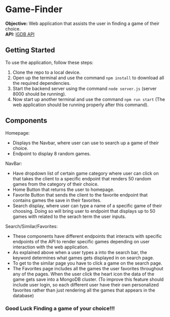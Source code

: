 # Game-Finder

**Objective:** Web application that assists the user in finding a game of their choice.  
**API:** [IGDB API](https://api-docs.igdb.com/#endpoints)

## Getting Started

To use the application, follow these steps:

1. Clone the repo to a local device.
2. Open up the terminal and use the command `npm install` to download all the required dependencies.
3. Start the backend server using the command `node server.js` (server 8000 should be running).
4. Now start up another terminal and use the command `npm run start` (The web application should be running properly after this command).

## Components

Homepage:
  - Displays the Navbar, where user can use to search up a game of their choice.
  - Endpoint to display 8 random games.

NavBar:
  - Have dropdown list of certain game category where user can click on that takes the client to a specific endpoint that renders 50 random games from the category of their choice.
  - Home Button that returns the user to homepage.
  - Favorite Button that sends the client to the favorite endpoint that contains games the save in their favorites.
  - Search display, where user can type a name of a specific game of their choosing. Doing so will bring user to endpoint that displays up to 50 games with related to the serach term the user inputs.

Search/Similar/Favorites: 
  - These components have different endpoints that interacts with specific endpoints of the API to render specific games depending on user interaction with the web application.
  - As explained above when a user types a into the search bar, the keyword determines what games gets displayed in on search page.
  - To get to the similar page you have to click a game on the search page.
  - The Favorites page includes all the games the user favorites throughout any of the pages. When the user click the heart icon the data of the game gets save into a MongoDB cluster. (To improve this feature should include user login, so each different user have their own personalized favorites rather than just rendering all the games that appears in the database)


<h3>Good Luck Finding a game of your choice!!!</h3>
























